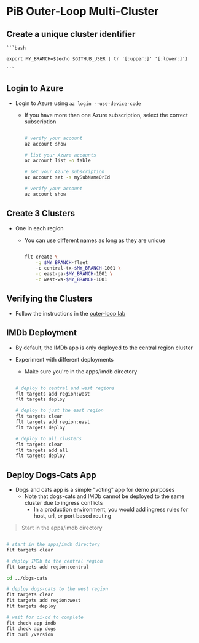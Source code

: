 # PiB Outer-Loop Multi-Cluster

## Create a unique cluster identifier

    ```bash

    export MY_BRANCH=$(echo $GITHUB_USER | tr '[:upper:]' '[:lower:]')

    ```

## Login to Azure

- Login to Azure using `az login --use-device-code`
  - If you have more than one Azure subscription, select the correct subscription

    ```bash

    # verify your account
    az account show

    # list your Azure accounts
    az account list -o table

    # set your Azure subscription
    az account set -s mySubNameOrId

    # verify your account
    az account show

    ```

## Create 3 Clusters

- One in each region
  - You can use different names as long as they are unique

    ```bash

    flt create \
        -g $MY_BRANCH-fleet
        -c central-tx-$MY_BRANCH-1001 \
        -c east-ga-$MY_BRANCH-1001 \
        -c west-wa-$MY_BRANCH-1001

    ```

## Verifying the Clusters

- Follow the instructions in the [outer-loop lab](./outer-loop.md)

## IMDb Deployment

- By default, the IMDb app is only deployed to the central region cluster
- Experiment with different deployments
  - Make sure you're in the apps/imdb directory

  ```bash

  # deploy to central and west regions
  flt targets add region:west
  flt targets deploy

  # deploy to just the east region
  flt targets clear
  flt targets add region:east
  flt targets deploy

  # deploy to all clusters
  flt targets clear
  flt targets add all
  flt targets deploy

  ```

## Deploy Dogs-Cats App

- Dogs and cats app is a simple "voting" app for demo purposes
  - Note that dogs-cats and IMDb cannot be deployed to the same cluster due to ingress conflicts
    - In a production environment, you would add ingress rules for host, url, or port based routing

> Start in the apps/imdb directory

```bash

# start in the apps/imdb directory
flt targets clear

# deploy IMDb to the central region
flt targets add region:central

cd ../dogs-cats

# deploy dogs-cats to the west region
flt targets clear
flt targets add region:west
flt targets deploy

# wait for ci-cd to complete
flt check app imdb
flt check app dogs
flt curl /version

```
